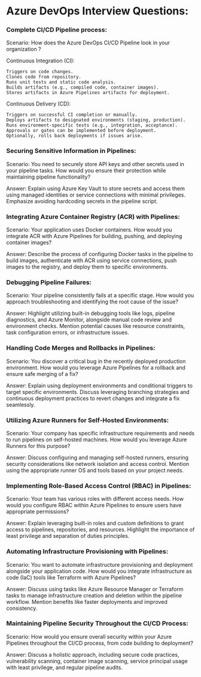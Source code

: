 # Azure DevOps Interview Questions:    
  
### Complete CI/CD Pipeline process: 

Scenario: How does the Azure DevOps CI/CD Pipeline look in your organization ?

Continuous Integration (CI):

    Triggers on code changes.
    Clones code from repository.
    Runs unit tests and static code analysis.
    Builds artifacts (e.g., compiled code, container images).
    Stores artifacts in Azure Pipelines artifacts for deployment.

Continuous Delivery (CD):

    Triggers on successful CI completion or manually.
    Deploys artifacts to designated environments (staging, production).
    Runs environment-specific tests (e.g., integration, acceptance).
    Approvals or gates can be implemented before deployment.
    Optionally, rolls back deployments if issues arise.

### Securing Sensitive Information in Pipelines:

Scenario: You need to securely store API keys and other secrets used in your pipeline tasks. How would you ensure their protection while maintaining pipeline functionality?

Answer: Explain using Azure Key Vault to store secrets and access them using managed identities or service connections with minimal privileges. Emphasize avoiding hardcoding secrets in the pipeline script.

### Integrating Azure Container Registry (ACR) with Pipelines:

Scenario: Your application uses Docker containers. How would you integrate ACR with Azure Pipelines for building, pushing, and deploying container images?

Answer: Describe the process of configuring Docker tasks in the pipeline to build images, authenticate with ACR using service connections, push images to the registry, and deploy them to specific environments.

### Debugging Pipeline Failures:

Scenario: Your pipeline consistently fails at a specific stage. How would you approach troubleshooting and identifying the root cause of the issue?

Answer: Highlight utilizing built-in debugging tools like logs, pipeline diagnostics, and Azure Monitor, alongside manual code review and environment checks. Mention potential causes like resource constraints, task configuration errors, or infrastructure issues.

### Handling Code Merges and Rollbacks in Pipelines:

Scenario: You discover a critical bug in the recently deployed production environment. How would you leverage Azure Pipelines for a rollback and ensure safe merging of a fix?

Answer: Explain using deployment environments and conditional triggers to target specific environments. Discuss leveraging branching strategies and continuous deployment practices to revert changes and integrate a fix seamlessly.

### Utilizing Azure Runners for Self-Hosted Environments:

Scenario: Your company has specific infrastructure requirements and needs to run pipelines on self-hosted machines. How would you leverage Azure Runners for this purpose?

Answer: Discuss configuring and managing self-hosted runners, ensuring security considerations like network isolation and access control. Mention using the appropriate runner OS and tools based on your project needs.

### Implementing Role-Based Access Control (RBAC) in Pipelines:

Scenario: Your team has various roles with different access needs. How would you configure RBAC within Azure Pipelines to ensure users have appropriate permissions?

Answer: Explain leveraging built-in roles and custom definitions to grant access to pipelines, repositories, and resources. Highlight the importance of least privilege and separation of duties principles.

### Automating Infrastructure Provisioning with Pipelines:

Scenario: You want to automate infrastructure provisioning and deployment alongside your application code. How would you integrate infrastructure as code (IaC) tools like Terraform with Azure Pipelines?

Answer: Discuss using tasks like Azure Resource Manager or Terraform tasks to manage infrastructure creation and deletion within the pipeline workflow. Mention benefits like faster deployments and improved consistency.

### Maintaining Pipeline Security Throughout the CI/CD Process:

Scenario: How would you ensure overall security within your Azure Pipelines throughout the CI/CD process, from code building to deployment?

Answer: Discuss a holistic approach, including secure code practices, vulnerability scanning, container image scanning, service principal usage with least privilege, and regular pipeline audits.
